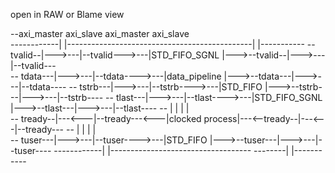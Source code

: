 open in RAW or Blame view


--axi_master        axi_slave                           axi_master          axi_slave   
------------|       |----------------------------------------------|       |-----------
--  tvalid--|--->---|--tvalid--->---|STD_FIFO_SGNL  |--->--tvalid--|--->---|--tvalid---    
--  tdata---|--->---|--tdata---->---|data_pipeline  |--->--tdata---|--->---|--tdata----
--  tstrb---|--->---|--tstrb---->---|STD_FIFO       |--->--tstrb---|--->---|--tstrb----
--  tlast---|--->---|--tlast---->---|STD_FIFO_SGNL  |--->--tlast---|--->---|--tlast----
--          |       |                                              |       |           
--  tready--|---<---|--tready---<---|clocked process|---<--tready--|---<---|--tready---
--          |       |                                              |       |           
--  tuser---|--->---|--tuser---->---|STD_FIFO       |--->--tuser---|--->---|--tuser----
------------|       |-----------------------------------   --------|       |-----------
